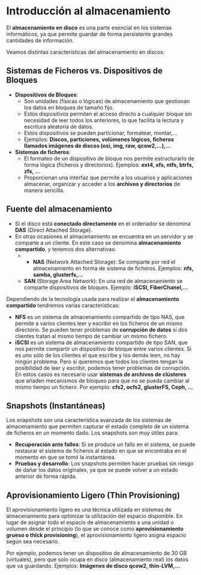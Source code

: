 # Introducción al almacenamiento

El **almacenamiento en disco** es una parte esencial en los sistemas informáticos, ya que permite guardar de forma persistente grandes cantidades de información.

Veamos distintas características del almacenamiento en discos:

## Sistemas de Ficheros vs. Dispositivos de Bloques

* **Dispositivos de Bloques**: 
    * Son unidades (físicas o lógicas) de almacenamiento que gestionan los datos en bloques de tamaño fijo. 
    * Estos dispositivos permiten el acceso directo a cualquier bloque sin necesidad de leer todos los anteriores, lo que facilita la lectura y escritura aleatoria de datos. 
    * Estos dispositivos se pueden particionar, formatear, montar,...
    * Ejemplos: **Discos, particiones, volúmenes lógicos, ficheros llamados imágenes de discos (osi, img, raw, qcow2,...),...**
* **Sistemas de ficheros**:
    * El formateo de un dispositivo de bloque nos permite estructurarlo de forma lógica (ficheros y directorios). Ejemplos: **ext4, xfs, ntfs, btrfs, zfs, ...**
    * Proporcionan una interfaz que permite a los usuarios y aplicaciones almacenar, organizar y acceder a los **archivos y directorios** de manera sencilla.

## Fuente del almacenamiento

* Si el disco está **conectado directamente** en el ordenador se denomina **DAS** (Direct Attached Storage).
* En otras ocasiones el almacenamiento se encuentra en un servidor y se comparte a un cliente. En este caso se denomina **almacenamiento compartido**, y tenemos dos alternativas:
    * * **NAS** (Network Attached Storage): Se comparte por red el almacenamiento en forma de sistema de ficheros. Ejemplos: **nfs, samba, glusterfs,...**
    * **SAN** (Storage Area Network): En una red de almacenamiento se comparte dispositivos de bloques. Ejemplo: **iSCSI, FiberChanel,...**

Dependiendo de la tecnología usada para realizar el **almacenamiento compartido** tendremos varias características:

* **NFS** es un sistema de almacenamiento compartido de tipo NAS, que permite a varios clientes leer y escribir en los ficheros de un mismo directorio. Se pueden tener problemas  de **corrupción de datos** si dos clientes tratan al mismo tiempo de cambiar un mismo fichero.
* **iSCSI** es un sistema de almacenamiento compartido de tipo SAN, que nos permite compartir un dispositivo de bloque entre varios clientes. Si es uno sólo de los clientes el que escribe y los demás leen, no hay ningún problema. Pero si queremos que todos los clientes tengan la posibilidad de leer y escribir, podemos tener problemas de corrupción. En estos casos es necesario usar **sistemas de archivos de clústeres** que añaden mecanismos de bloqueo para que no se pueda cambiar al mismo tiempo un fichero. Por ejemplo: **cfs2, ocfs2, glusterFS, Ceph, ...**

## Snapshots (Instantáneas)

Los snapshots son una característica avanzada de los sistemas de almacenamiento que permiten capturar el estado completo de un sistema de ficheros en un momento dado. Los snapshots son muy útiles para:

* **Recuperación ante fallos**: Si se produce un fallo en el sistema, se puede restaurar el sistema de ficheros al estado en que se encontraba en el momento en que se tomó la instantánea.
* **Pruebas y desarrollo**: Los snapshots permiten hacer pruebas sin riesgo de dañar los datos originales, ya que se puede volver a un estado anterior de forma rápida.

## Aprovisionamiento Ligero (Thin Provisioning)

El aprovisionamiento ligero es una técnica utilizada en sistemas de almacenamiento para optimizar la utilización del espacio disponible. En lugar de asignar todo el espacio de almacenamiento a una unidad o volumen desde el principio (lo que se conoce como **aprovisionamiento grueso o thick provisioning**), el aprovisionamiento ligero asigna espacio según sea necesario.

Por ejemplo, podemos tener un dispositivo de almacenamiento de 30 GB (virtuales), pero que solo ocupa en disco (almacenamiento real) los datos que va guardando. Ejemplos: **Imágenes de disco qcow2, thin-LVM,...**

